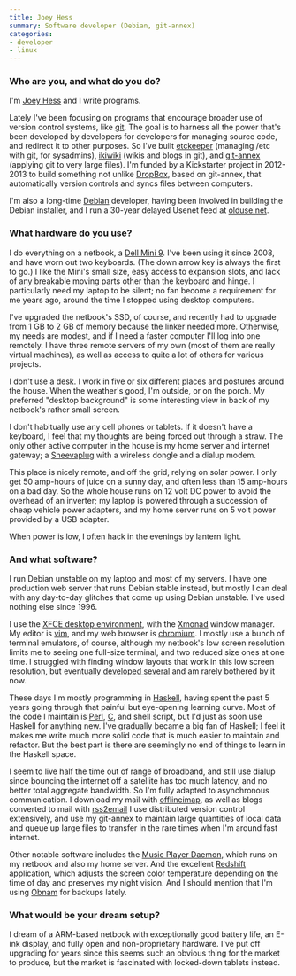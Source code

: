 ```yaml
---
title: Joey Hess
summary: Software developer (Debian, git-annex)
categories:
- developer
- linux
---
```


### Who are you, and what do you do?

I'm [Joey Hess](http://joeyh.name/ "Joey's website.") and I write programs.

Lately I've been focusing on programs that encourage broader use of version control systems, like [git][]. The goal is to harness all the power that's been developed by developers for developers for managing source code, and redirect it to other purposes. So I've built [etckeeper][] (managing /etc with git, for sysadmins), [ikiwiki][] (wikis and blogs in git), and [git-annex][] (applying git to very large files). I'm funded by a Kickstarter project in 2012-2013 to build something not unlike [DropBox][], based on git-annex, that automatically version controls and syncs files between computers.

I'm also a long-time [Debian][] developer, having been involved in building the Debian installer, and I run a 30-year delayed Usenet feed at [olduse.net](http://olduse.net/ "A time-delayed Usenet feed.").

### What hardware do you use?

I do everything on a netbook, a [Dell Mini 9][inspiron-mini-9]. I've been using it since 2008, and have worn out two keyboards. (The down arrow key is always the first to go.) I like the Mini's small size, easy access to expansion slots, and lack of any breakable moving parts other than the keyboard and hinge. I particularly need my laptop to be silent; no fan become a requirement for me years ago, around the time I stopped using desktop computers.

I've upgraded the netbook's SSD, of course, and recently had to upgrade from 1 GB to 2 GB of memory because the linker needed more. Otherwise, my needs are modest, and if I need a faster computer I'll log into one remotely. I have three remote servers of my own (most of them are really virtual machines), as well as access to quite a lot of others for various projects.

I don't use a desk. I work in five or six different places and postures around the house. When the weather's good, I'm outside, or on the porch. My preferred "desktop background" is some interesting view in back of my netbook's rather small screen.

I don't habitually use any cell phones or tablets. If it doesn't have a keyboard, I feel that my thoughts are being forced out through a straw. The only other active computer in the house is my home server and internet gateway; a [Sheevaplug][] with a wireless dongle and a dialup modem.

This place is nicely remote, and off the grid, relying on solar power. I only get 50 amp-hours of juice on a sunny day, and often less than 15 amp-hours on a bad day. So the whole house runs on 12 volt DC power to avoid the overhead of an inverter; my laptop is powered through a succession of cheap vehicle power adapters, and my home server runs on 5 volt power provided by a USB adapter.

When power is low, I often hack in the evenings by lantern light.

### And what software?

I run Debian unstable on my laptop and most of my servers. I have one production web server that runs Debian stable instead, but mostly I can deal with any day-to-day glitches that come up using Debian unstable. I've used nothing else since 1996.

I use the [XFCE desktop environment][xfce], with the [Xmonad][] window manager. My editor is [vim][], and my web browser is [chromium][]. I mostly use a bunch of terminal emulators, of course, although my netbook's low screen resolution limits me to seeing one full-size terminal, and two reduced size ones at one time. I struggled with finding window layouts that work in this low screen resolution, but eventually [developed several](http://joeyh.name/blog/entry/xmonad_layouts_for_netbooks/ "Joey's post on xmonad layouts.") and am rarely bothered by it now.

These days I'm mostly programming in [Haskell][], having spent the past 5 years going through that painful but eye-opening learning curve. Most of the code I maintain is [Perl][], [C][], and shell script, but I'd just as soon use Haskell for anything new. I've gradually became a big fan of Haskell; I feel it makes me write much more solid code that is much easier to maintain and refactor. But the best part is there are seemingly no end of things to learn in the Haskell space.

I seem to live half the time out of range of broadband, and still use dialup since bouncing the internet off a satellite has too much latency, and no better total aggregate bandwidth. So I'm fully adapted to asynchronous communication. I download my mail with [offlineimap][], as well as blogs converted to mail with [rss2email][] I use distributed version control extensively, and use my git-annex to maintain large quantities of local data and queue up large files to transfer in the rare times when I'm around fast internet.

Other notable software includes the [Music Player Daemon][mpd], which runs on my netbook and also my home server. And the excellent [Redshift](https://launchpad.net/redshift) application, which adjusts the screen color temperature depending on the time of day and preserves my night vision. And I should mention that I'm using [Obnam][] for backups lately.

### What would be your dream setup?

I dream of a ARM-based netbook with exceptionally good battery life, an E-ink display, and fully open and non-proprietary hardware. I've put off upgrading for years since this seems such an obvious thing for the market to produce, but the market is fascinated with locked-down tablets instead.

[c]: https://en.wikipedia.org/wiki/C_(programming_language) "A compiled programming language."
[chromium]: http://www.chromium.org/ "Open-source builds of the Chrome web browser."
[debian]: https://www.debian.org/ "A Linux distribution."
[dropbox]: https://www.dropbox.com/ "Online syncing and storage."
[etckeeper]: http://joeyh.name/code/etckeeper/ "A tool for managing /etc with git."
[git-annex]: http://git-annex.branchable.com/ "A tool for tracking the details of large files in git."
[git]: https://git-scm.com/ "A version control system."
[haskell]: https://wiki.haskell.org/Haskell "A functional programming language."
[ikiwiki]: http://ikiwiki.info/ "A wiki tool based around a revision control system."
[inspiron-mini-9]: https://www.dell.com/us/dfh/p/inspiron-mini9/pd "A 9 inch netbook."
[mpd]: http://mpd.wikia.com/wiki/Music_Player_Daemon_Wiki "A music playing server."
[obnam]: https://liw.fi/obnam/ "A backup tool."
[offlineimap]: http://www.offlineimap.org/ "A tool for syncing mail from an IMAP server."
[perl]: https://www.perl.org/ "An interpreted scripting language."
[rss2email]: http://www.allthingsrss.com/rss2email/ "A tool for delivering news from RSS feeds to an email address."
[sheevaplug]: https://en.wikipedia.org/wiki/SheevaPlug "A plug computer with a tiny footprint."
[vim]: https://www.vim.org/ "A command-line text editor."
[xfce]: https://www.xfce.org/ "A lightweight UNIX-like desktop environment."
[xmonad]: https://xmonad.org/ "A tiling window manager for X11."
